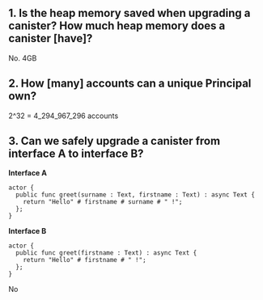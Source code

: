 ## 1. Is the heap memory saved when upgrading a canister? How much heap memory does a canister \[have\]?

No. 4GB


## 2. How \[many\] accounts can a unique Principal own?

2^32 = 4_294_967_296 accounts


## 3. Can we safely upgrade a canister from interface A to interface B?
**Interface A**
```motoko
actor {
  public func greet(surname : Text, firstname : Text) : async Text {
    return "Hello" # firstname # surname # " !";
  };
}
```
**Interface B**
```motoko
actor {
  public func greet(firstname : Text) : async Text {
    return "Hello" # firstname # " !";
  };
}
```

No
